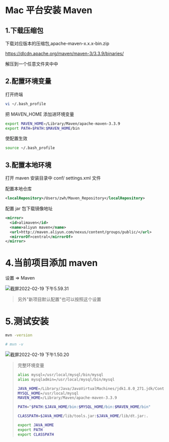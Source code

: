 # Mac 平台安装 Maven

## 1.下载压缩包

下载对应版本的压缩包,apache-maven-x.x.x-bin.zip

https://dlcdn.apache.org/maven/maven-3/3.3.9/binaries/

解压到一个任意文件夹中中

## 2.配置环境变量

打开终端

```bash
vi ~/.bash_profile
```

把 MAVEN_HOME 添加进环境变量

```bash
export MAVEN_HOME=/Library/Maven/apache-maven-3.3.9
export PATH=$PATH:$MAVEN_HOME/bin
```

使配置生效

```bash
source ~/.bash_profile
```

## 3.配置本地环境

打开 maven 安装目录中 conf/ settings.xml 文件

配置本地仓库

```xml
<localRepository>/Users/zwh/Maven_Repository</localRepository>
```

配置 jar 包下载镜像地址

```xml
<mirror>
  <id>alimaven</id>
  <name>aliyun maven</name>
  <url>http://maven.aliyun.com/nexus/content/groups/public/</url>
  <mirrorOf>central</mirrorOf>
</mirror>
```

# 4.当前项目添加 maven

设置 => Maven

![截屏2022-02-19 下午5.59.31](https://zwhid.oss-cn-shenzhen.aliyuncs.com/blog/02-20-Vp2JVk.png)

> 另外"新项目默认配置"也可以按照这个设置

# 5.测试安装

```bash
mvn -version

# mvn -v
```

![截屏2022-02-19 下午1.50.20](https://zwhid.oss-cn-shenzhen.aliyuncs.com/blog/02-19-zRu1Wf.png)

> 完整环境变量
>
> ```bash
> alias mysql=/usr/local/mysql/bin/mysql
> alias mysqladmin=/usr/local/mysql/bin/mysql
>
> JAVA_HOME=/Library/Java/JavaVirtualMachines/jdk1.8.0_271.jdk/Contents/Home
> MYSQL_HOME=/usr/local/mysql
> MAVEN_HOME=/Library/Maven/apache-maven-3.3.9
>
> PATH="$PATH:$JAVA_HOME/bin:$MYSQL_HOME/bin:$MAVEN_HOME/bin"
>
> CLASSPATH=$JAVA_HOME/lib/tools.jar:$JAVA_HOME/lib/dt.jar:.
>
> export JAVA_HOME
> export PATH
> export CLASSPATH
> ```
